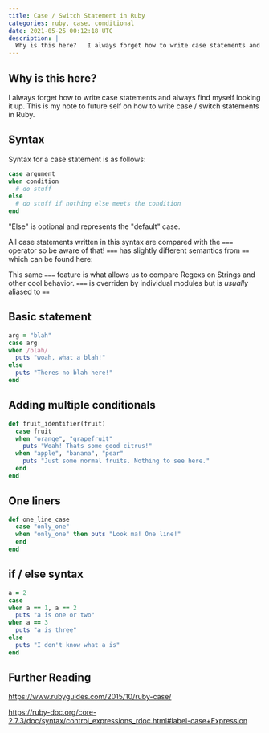 ```yaml
---
title: Case / Switch Statement in Ruby
categories: ruby, case, conditional
date: 2021-05-25 00:12:18 UTC
description: |
  Why is this here?   I always forget how to write case statements and always find myself look...
---
```


## Why is this here?

I always forget how to write case statements and always find myself looking it up. This is my note to future self on how to write case / switch statements in Ruby.

## Syntax

Syntax for a case statement is as follows:

```rb
case argument
when condition
  # do stuff
else
  # do stuff if nothing else meets the condition
end
```

"Else" is optional and represents the "default" case.

All case statements written in this syntax are compared with the `===` operator so be aware of that! `===` has slightly different semantics from `==` which can be found here:

This same `===` feature is what allows us to compare Regexs on Strings and other cool behavior. `===` is overriden by individual modules but is _usually_ aliased to `==`



## Basic statement

```rb
arg = "blah"
case arg
when /blah/
  puts "woah, what a blah!"
else
  puts "Theres no blah here!"
end
```

## Adding multiple conditionals

```rb
def fruit_identifier(fruit)
  case fruit
  when "orange", "grapefruit"
    puts "Woah! Thats some good citrus!"
  when "apple", "banana", "pear"
    puts "Just some normal fruits. Nothing to see here."
  end
end
```

## One liners

```rb
def one_line_case
  case "only_one"
  when "only_one" then puts "Look ma! One line!"
  end
end
```

## if / else syntax

```rb
a = 2
case
when a == 1, a == 2
  puts "a is one or two"
when a == 3
  puts "a is three"
else
  puts "I don't know what a is"
end
```

## Further Reading

https://www.rubyguides.com/2015/10/ruby-case/

https://ruby-doc.org/core-2.7.3/doc/syntax/control_expressions_rdoc.html#label-case+Expression